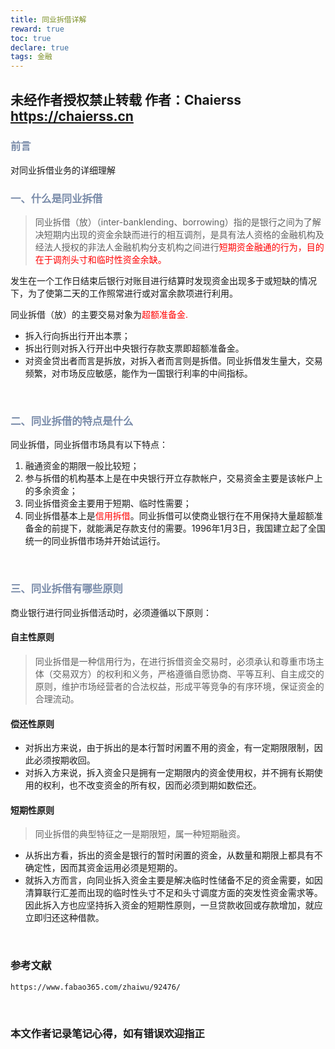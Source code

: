 ```yaml
---
title: 同业拆借详解
reward: true
toc: true
declare: true
tags: 金融
---
```

未经作者授权禁止转载 作者：Chaierss https://chaierss.cn
---

### <font color="#798ba9"> 前言 </font>

对同业拆借业务的详细理解

<!--more-->

### <font color="#798ba9"> 一、什么是同业拆借 </font>

> 同业拆借（放）（inter-banklending、borrowing）指的是银行之间为了解决短期内出现的资金余缺而进行的相互调剂，是具有法人资格的金融机构及经法人授权的非法人金融机构分支机构之间进行<font color="red">短期资金融通的行为，目的在于调剂头寸和临时性资金余缺。</font>

发生在一个工作日结束后银行对账目进行结算时发现资金出现多于或短缺的情况下，为了使第二天的工作照常进行或对富余款项进行利用。

同业拆借（放）的主要交易对象为<font color="red">超额准备金.</font>

+ 拆入行向拆出行开出本票；
+ 拆出行则对拆入行开出中央银行存款支票即超额准备金。
+ 对资金贷出者而言是拆放，对拆入者而言则是拆借。同业拆借发生量大，交易频繁，对市场反应敏感，能作为一国银行利率的中间指标。

<br>

### <font color="#798ba9"> 二、同业拆借的特点是什么 </font>

同业拆借，同业拆借市场具有以下特点：

1. 融通资金的期限一般比较短；
2. 参与拆借的机构基本上是在中央银行开立存款帐户，交易资金主要是该帐户上的多余资金；
3. 同业拆借资金主要用于短期、临时性需要；
4. 同业拆借基本上是<font color="red">信用拆借</font>。同业拆借可以使商业银行在不用保持大量超额准备金的前提下，就能满足存款支付的需要。1996年1月3日，我国建立起了全国统一的同业拆借市场并开始试运行。

<br>

### <font color="#798ba9"> 三、同业拆借有哪些原则 </font>

商业银行进行同业拆借活动时，必须遵循以下原则：

#### 自主性原则

> 同业拆借是一种信用行为，在进行拆借资金交易时，必须承认和尊重市场主体（交易双方）的权利和义务，严格遵循自愿协商、平等互利、自主成交的原则，维护市场经营者的合法权益，形成平等竞争的有序环境，保证资金的合理流动。

#### 偿还性原则

+ 对拆出方来说，由于拆出的是本行暂时闲置不用的资金，有一定期限限制，因此必须按期收回。
+ 对拆入方来说，拆入资金只是拥有一定期限内的资金使用权，并不拥有长期使用的权利，也不改变资金的所有权，因而必须到期如数偿还。

#### 短期性原则

> 同业拆借的典型特征之一是期限短，属一种短期融资。
+ 从拆出方看，拆出的资金是银行的暂时闲置的资金，从数量和期限上都具有不确定性，因而其资金运用必须是短期的。
+ 就拆入方而言，向同业拆入资金主要是解决临时性储备不足的资金需要，如因清算联行汇差而出现的临时性头寸不足和头寸调度方面的突发性资金需求等。因此拆入方也应坚持拆入资金的短期性原则，一旦贷款收回或存款增加，就应立即归还这种借款。

<br>

### 参考文献

	https://www.fabao365.com/zhaiwu/92476/

<br>

### 本文作者记录笔记心得，如有错误欢迎指正